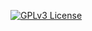 [![GPLv3 License](https://img.shields.io/badge/License-GPLv3-blue.svg)](https://www.gnu.org/licenses/gpl-3.0)
